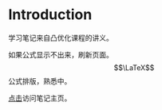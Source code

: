 # Introduction

学习笔记来自凸优化课程的讲义。

如果公式显示不出来，刷新页面。$$\LaTeX$$公式排版，熟悉中。

[点击](https://luome.gitbook.io/convex_optimization)访问笔记主页。